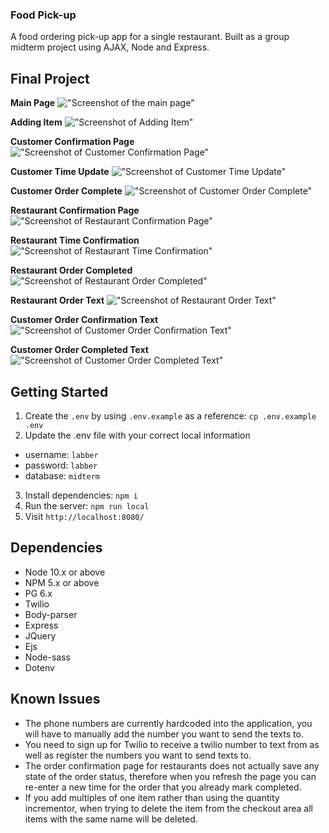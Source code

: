 ### Food Pick-up 
A food ordering pick-up app for a single restaurant. 
Built as a group midterm project using AJAX, Node and Express. 

## Final Project 

**Main Page**
!["Screenshot of the main page"](https://github.com/cphung1/food-pickup/blob/master/public/images/main.png)


**Adding Item**
!["Screenshot of Adding Item"](https://github.com/cphung1/food-pickup/blob/master/public/images/main_modal.png)


**Customer Confirmation Page**
!["Screenshot of Customer Confirmation Page"](https://github.com/cphung1/food-pickup/blob/master/public/images/cust_order_confirm.png)


**Customer Time Update**
!["Screenshot of Customer Time Update"](https://github.com/cphung1/food-pickup/blob/master/public/images/cust_time.png)


**Customer Order Complete**
!["Screenshot of Customer Order Complete"](https://github.com/cphung1/food-pickup/blob/master/public/images/cust_order_complete.png)


**Restaurant Confirmation Page**
!["Screenshot of Restaurant Confirmation Page"](https://github.com/cphung1/food-pickup/blob/master/public/images/rest_confirm.png)


**Restaurant Time Confirmation**
!["Screenshot of Restaurant Time Confirmation"](https://github.com/cphung1/food-pickup/blob/master/public/images/rest_time.png)


**Restaurant Order Completed**
!["Screenshot of Restaurant Order Completed"](https://github.com/cphung1/food-pickup/blob/master/public/images/rest_order_complete.png)


**Restaurant Order Text**
!["Screenshot of Restaurant Order Text"](https://github.com/cphung1/food-pickup/blob/master/public/images/txt_rest.png)


**Customer Order Confirmation Text**
!["Screenshot of Customer Order Confirmation Text"](https://github.com/cphung1/food-pickup/blob/master/public/images/txt_time.png)


**Customer Order Completed Text**
!["Screenshot of Customer Order Completed Text"](https://github.com/cphung1/food-pickup/blob/master/public/images/txt_completed.png)

## Getting Started

1. Create the `.env` by using `.env.example` as a reference: `cp .env.example .env`
2. Update the .env file with your correct local information 
  - username: `labber` 
  - password: `labber` 
  - database: `midterm`
3. Install dependencies: `npm i`
4. Run the server: `npm run local`
5. Visit `http://localhost:8080/`

## Dependencies

- Node 10.x or above
- NPM 5.x or above
- PG 6.x
- Twilio
- Body-parser
- Express
- JQuery
- Ejs
- Node-sass
- Dotenv

## Known Issues
- The phone numbers are currently hardcoded into the application, you will have to manually add the number you want to send the texts to.
- You need to sign up for Twilio to receive a twilio number to text from as well as register the numbers you want to send texts to. 
- The order confirmation page for restaurants does not actually save any state of the order status, therefore when you refresh the page you can re-enter a new time for the order that you already mark completed. 
- If you add multiples of one item rather than using the quantity incrementor, when trying to delete the item from the checkout area all items with the same name will be deleted. 
